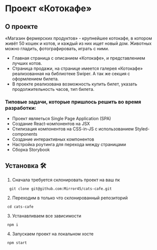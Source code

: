 # Проект «Котокафе»


## О проекте

«Магазин фермерских продуктов» - крупнейшее котокафе, в котором живёт 50 кошек и котов, и каждый из них ищет новый дом. Животных можно гладить, фотографировать, играть с ними.
- Главная страница с описанием «Котокафе», и представлением лучших котов.
- Страница продажи, на странице имеется галерея «Котокафе» реализованная на библиотеке Swiper. А так же секция с оформлением билета.
- В проекте реализована возможность купить билет, указать продолжительность часов, тип билета.

### Типовые задачи, которые пришлось решить во время разработки:

- Проект являеться Single Page Application (SPA)
- Создание React-компонентов  на JSX
- Стилизация компонентов на CSS-in-JS с использованием Styled-components
- Создание интерактивных компонентов
- Настройка роутинга для перехода между страницами
- Сборка Storybook

## Установка 🛠

1. Сначала требуется склонировать проект на ваш пк

```
  git clone git@github.com:Mirror45/cats-cafe.git
```

2. Переходим в только что склонированный репозиторий

```
 cd cats-cafe
```

3. Устанавливаем все зависимости

```
 npm i
```

4. Запускаем проект на локальном хосте

```
 npm start
```
